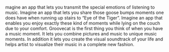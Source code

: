 magine an app that lets you transmit the special emotions of listening to music. Imagine an app that lets you share those goose bumps moments one does have when running up stairs to “Eye of the Tiger”. Imagine an app that enables you enjoy exactly these kind of moments while lying on the couch due to your comfort. Groovecat is the first thing you think of when you have a music moment. It lets you combine pictures and music to unique music moments. In addition it lets you create the visual soundtrack of your life and helps artist to visualize their music in a complete new fashion.
